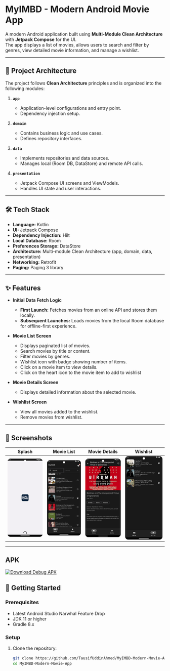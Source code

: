 # MyIMBD - Modern Android Movie App

A modern Android application built using **Multi-Module Clean Architecture** with **Jetpack Compose** for the UI.  
The app displays a list of movies, allows users to search and filter by genres, view detailed movie information, and manage a wishlist.

---

## 📂 Project Architecture

The project follows **Clean Architecture** principles and is organized into the following modules:

1. **`app`**  
   - Application-level configurations and entry point.
   - Dependency injection setup.

2. **`domain`**  
   - Contains business logic and use cases.
   - Defines repository interfaces.

3. **`data`**  
   - Implements repositories and data sources.
   - Manages local (Room DB, DataStore) and remote API calls.

4. **`presentation`**  
   - Jetpack Compose UI screens and ViewModels.
   - Handles UI state and user interactions.

---

## 🛠️ Tech Stack

- **Language:** Kotlin
- **UI:** Jetpack Compose
- **Dependency Injection:** Hilt
- **Local Database:** Room
- **Preferences Storage:** DataStore
- **Architecture:** Multi-module Clean Architecture (app, domain, data, presentation)
- **Networking:** Retrofit 
- **Paging:** Paging 3 library

---

## ✨ Features

- **Initial Data Fetch Logic**  
  - **First Launch:** Fetches movies from an online API and stores them locally.  
  - **Subsequent Launches:** Loads movies from the local Room database for offline-first experience.

- **Movie List Screen**  
  - Displays paginated list of movies.  
  - Search movies by title or content.  
  - Filter movies by genres.  
  - Wishlist icon with badge showing number of items.  
  - Click on a movie item to view details.
  - Click on the heart icon to the movie item to add to wishlist

- **Movie Details Screen**  
  - Displays detailed information about the selected movie.

- **Wishlist Screen**  
  - View all movies added to the wishlist.  
  - Remove movies from wishlist.

---

## 📸 Screenshots

|  Splash| Movie List | Movie Details | Wishlist |
|------------|----------------|---------------|----------|
| ![Splash](screenshots/splash.png) | ![Movie List](screenshots/movielist.png) | ![Movie Details](screenshots/movie_details.png) |![Wishlist](screenshots/wishlist.png) |

---
## APK
[![Download Debug APK](https://img.shields.io/badge/Download-APK-blue)](https://github.com/TausifUddinAhmed/MyIMBD-Modern-Movie-App/raw/main/apk/MyIMDB.apk)

## 🚀 Getting Started

### Prerequisites
- Latest  Android Studio Narwhal Feature Drop
- JDK 11 or higher
- Gradle 8.x
### Setup
1. Clone the repository:
   ```bash
   git clone https://github.com/TausifUddinAhmed/MyIMBD-Modern-Movie-App.git
   cd MyIMBD-Modern-Movie-App






